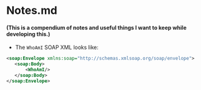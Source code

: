 # Notes.md

#### (This is a compendium of notes and useful things I want to keep while developing this.)

* The `WhoAmI` SOAP XML looks like:

```xml
<soap:Envelope xmlns:soap="http://schemas.xmlsoap.org/soap/envelope">
   <soap:Body>
       <WhoAmI/>
   </soap:Body>
</soap:Envelope>
```
